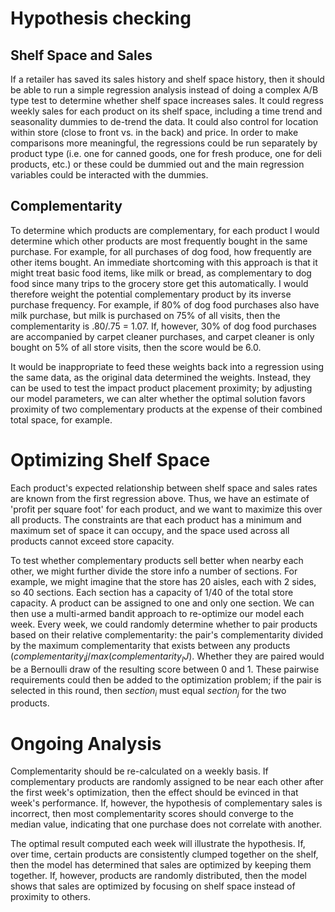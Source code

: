 # Hypothesis checking

## Shelf Space and Sales
If a retailer has saved its sales history and shelf space history, then it should be able to run a simple regression analysis instead of doing a complex A/B type test to determine whether shelf space increases sales. It could regress weekly sales for each product on its shelf space, including a time trend and seasonality dummies to de-trend the data. It could also control for location within store (close to front vs. in the back) and price. In order to make comparisons more meaningful, the regressions could be run separately by product type (i.e. one for canned goods, one for fresh produce, one for deli products, etc.) or these could be dummied out and the main regression variables could be interacted with the dummies. 

## Complementarity
To determine which products are complementary, for each product I would determine which other products are most frequently bought in the same purchase. For example, for all purchases of dog food, how frequently are other items bought. An immediate shortcoming with this approach is that it might treat basic food items, like milk or bread, as complementary to dog food since many trips to the grocery store get this automatically. I would therefore weight the potential complementary product by its inverse purchase frequency. For example, if 80% of dog food purchases also have milk purchase, but milk is purchased on 75% of all visits, then the complementarity is .80/.75 = 1.07. If, however, 30% of dog food purchases are accompanied by carpet cleaner purchases, and carpet cleaner is only bought on 5% of all store visits, then the score would be 6.0. 

It would be inappropriate to feed these weights back into a regression using the same data, as the original data determined the weights. Instead, they can be used to test the impact product placement proximity; by adjusting our model parameters, we can alter whether the optimal solution favors proximity of two complementary products at the expense of their combined total space, for example.

# Optimizing Shelf Space
Each product's expected relationship between shelf space and sales rates are known from the first regression above. Thus, we have an estimate of 'profit per square foot' for each product, and we want to maximize this over all products. The constraints are that each product has a minimum and maximum set of space it can occupy, and the space used across all products cannot exceed store capacity. 

To test whether complementary products sell better when nearby each other, we might further divide the store info a number of sections. For example, we might imagine that the store has 20 aisles, each with 2 sides, so 40 sections. Each section has a capacity of 1/40 of the total store capacity. A product can be assigned to one and only one section. We can then use a multi-armed bandit approach to re-optimize our model each week. Every week, we could randomly determine whether to pair products based on their relative complementarity: the pair's complementarity divided by the maximum complementarity that exists between any products ($complementarity_ij / max(complementarity_IJ$). Whether they are paired would be a Bernoulli draw of the resulting score between 0 and 1. These pairwise requirements could then be added to the optimization problem; if the pair is selected in this round, then $section_i$ must equal $section_j$ for the two products.

# Ongoing Analysis
Complementarity should be re-calculated on a weekly basis. If complementary products are randomly assigned to be near each other after the first week's optimization, then the effect should be evinced in that week's performance. If, however, the hypothesis of complementary sales is incorrect, then most complementarity scores should converge to the median value, indicating that one purchase does not correlate with another. 

The optimal result computed each week will illustrate the hypothesis. If, over time, certain products are consistently clumped together on the shelf, then the model has determined that sales are optimized by keeping them together. If, however, products are randomly distributed, then the model shows that sales are optimized by focusing on shelf space instead of proximity to others.
